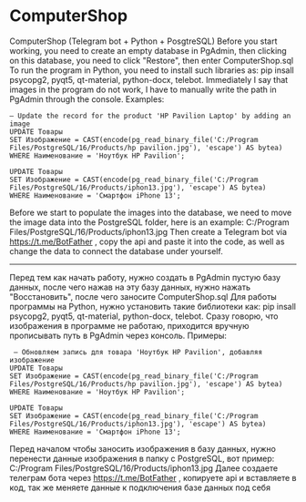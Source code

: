 # ComputerShop
ComputerShop (Telegram bot + Python + PosgtreSQL)
Before you start working, you need to create an empty database in PgAdmin, then clicking on this database, you need to click "Restore", then enter ComputerShop.sql
To run the program in Python, you need to install such libraries as:
pip insall psycopg2, pyqt5, qt-material, python-docx, telebot.
Immediately I say that images in the program do not work, I have to manually write the path in PgAdmin through the console. Examples:

    — Update the record for the product 'HP Pavilion Laptop' by adding an image
    UPDATE Товары 
    SET Изображение = CAST(encode(pg_read_binary_file('C:/Program 
    Files/PostgreSQL/16/Products/hp pavilion.jpg'), 'escape') AS bytea)
    WHERE Наименование = 'Ноутбук HP Pavilion';
    
    UPDATE Товары 
    SET Изображение = CAST(encode(pg_read_binary_file('C:/Program Files/PostgreSQL/16/Products/iphon13.jpg'), 'escape') AS bytea)
    WHERE Наименование = 'Смартфон iPhone 13';

Before we start to populate the images into the database, we need to move the image data into the PostgreSQL folder, here is an example: C:/Program Files/PostgreSQL/16/Products/iphon13.jpg
Then create a Telegram bot via https://t.me/BotFather , copy the api and paste it into the code, as well as change the data to connect the database under yourself.

-------------------------------------------------------------------------------------------------------------------------------------------------------------------------------------------------
Перед тем как начать работу, нужно создать в PgAdmin пустую базу данных, после чего нажав на эту базу данных, нужно нажать "Восстановить", после чего заносите ComputerShop.sql
Для работы программы на Python, нужно установить такие библиотеки как:
pip insall psycopg2, pyqt5, qt-material, python-docx, telebot.
Сразу говорю, что изображения в программе не работаю, приходится вручную прописывать путь в PgAdmin через консоль. Примеры:

     — Обновляем запись для товара 'Ноутбук HP Pavilion', добавляя изображение
    UPDATE Товары 
    SET Изображение = CAST(encode(pg_read_binary_file('C:/Program 
    Files/PostgreSQL/16/Products/hp pavilion.jpg'), 'escape') AS bytea)
    WHERE Наименование = 'Ноутбук HP Pavilion';
    
    UPDATE Товары 
    SET Изображение = CAST(encode(pg_read_binary_file('C:/Program Files/PostgreSQL/16/Products/iphon13.jpg'), 'escape') AS bytea)
    WHERE Наименование = 'Смартфон iPhone 13';

Перед началом чтобы заносить изображения в базу данных, нужно перенести данные изображения в папку с PostgreSQL, вот пример: C:/Program Files/PostgreSQL/16/Products/iphon13.jpg
Далее создаете телеграм бота через https://t.me/BotFather , копируете api и вставляете в код, так же меняете данные к подключения базе данных под себя
